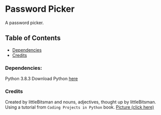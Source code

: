 # Password Picker
A password picker.
## Table of Contents
* [Dependencies](#dependcies)
* [Credits](#credits)


### Dependencies:
Python 3.8.3
Download Python [here](https://python.org)

### Credits
Created by littleBitsman and nouns, adjectives, thought up by littleBitsman.
Using a tutorial from  `Coding Projects in Python` book. [Picture (click here)](https://tinyurl.com/codingpythonpasswordpicker) 
